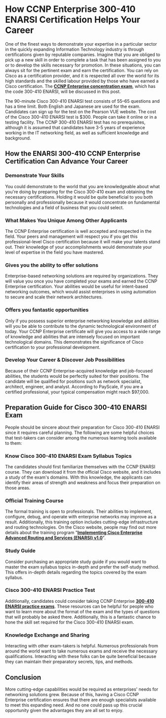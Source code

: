 <h1 dir="ltr"><strong>How CCNP Enterprise 300-410 ENARSI Certification Helps Your Career</strong></h1>

<ul>
</ul>

<p>One of the finest ways to demonstrate your expertise in a particular sector in the quickly expanding Information Technology industry is through certifications given by reputable companies. Imagine that you are obliged to pick up a new skill in order to complete a task that has been assigned to you or to develop the skills necessary for promotion. In these situations, you can always sit for the pertinent exam and earn the certification. You can rely on Cisco as a certification provider, and it is respected all over the world for its high standards and the skilled labour provided by those who have earned a Cisco certification. The <a href="https://www.study4exam.com/cisco/cisco-certified-network-profe" target="_blank"><strong>CCNP Enterprise concentration exam</strong></a>, which has the code 300-410 ENARSI, will be discussed in this post.</p>

<p>The 90-minute Cisco 300-410 ENARSI test consists of 55&ndash;65 questions and has a time limit. Both English and Japanese are used for the exam. Candidates can sign up for the test on the Pearson VUE website. The cost of the Cisco 300-410 ENARSI test is $300. People can take it online or in a testing facility. The CCNP 300-410 ENARSI test has no prerequisites, although it is assumed that candidates have 3-5 years of experience working in the IT networking field, as well as sufficient knowledge and background.</p>

<h2><strong>How the ENARSI 300-410 CCNP Enterprise Certification Can Advance Your Career</strong></h2>

<h3><strong>Demonstrate Your Skills</strong></h3>

<p>You could demonstrate to the world that you are knowledgeable about what you&#39;re doing by preparing for the Cisco 300-410 exam and obtaining the necessary certifications. Holding it would be quite beneficial to you both personally and professionally because it would concentrate on fundamental technologies and a field of business that you could select.</p>

<h3><strong>What Makes You Unique Among Other Applicants</strong></h3>

<p>The CCNP Enterprise certification is well accepted and respected in the field. Your peers and management will respect you if you get this professional-level Cisco certification because it will make your talents stand out. Their knowledge of your accomplishments would demonstrate your level of expertise in the field you have mastered.</p>

<h3><strong>Gives you the ability to offer solutions</strong></h3>

<p>Enterprise-based networking solutions are required by organizations. They will value you once you have completed your exams and earned the CCNP Enterprise certification. Your abilities would be useful for intent-based networking outcomes, which would assist enterprises in using automation to secure and scale their network architectures.</p>

<h3><strong>Offers you fantastic opportunities</strong></h3>

<p>Only if you possess superior enterprise networking knowledge and abilities will you be able to contribute to the dynamic technological environment of today. Your CCNP Enterprise certificate will give you access to a wide range of knowledge and abilities that are intensely focused on important technological domains. This demonstrates the significance of Cisco certification to your professional development.</p>

<h3><strong>Develop Your Career &amp; Discover Job Possibilities</strong></h3>

<p>Because of their CCNP Enterprise-acquired knowledge and job-focused abilities, the students would be perfectly suited for their positions. The candidate will be qualified for positions such as network specialist, architect, engineer, and analyst. According to PayScale, if you are a certified professional, your typical compensation might reach $97,000.</p>

<h2><strong>Preparation Guide for Cisco 300-410 ENARSI Exam</strong></h2>

<p>People should be sincere about their preparation for Cisco 300-410 ENARSI since it requires careful planning. The following are some helpful choices that test-takers can consider among the numerous learning tools available to them:</p>

<h3><strong>Know Cisco 300-410 ENARSI Exam Syllabus Topics</strong></h3>

<p>The candidates should first familiarize themselves with the CCNP ENARSI course. They can download it from the official Cisco website, and it includes a study of the exam&#39;s domains. With this knowledge, the applicants can identify their areas of strength and weakness and focus their preparation on those areas.</p>

<h3><strong>Official Training Course</strong></h3>

<p>The formal training is open to professionals. Their abilities to implement, configure, debug, and operate with enterprise networks may improve as a result. Additionally, this training option includes cutting-edge infrastructure and routing technologies. On the Cisco website, people may find out more details about the training program &quot;<a href="https://www.cisco.com/c/en/us/training-events/training-certifications/training/training-services/courses/implementing-cisco-enterprise-advanced-routing-and-services-enarsi.html" target="_blank"><strong>Implementing Cisco Enterprise Advanced Routing and Services (ENARSI) v1.0</strong></a>&quot;.</p>

<h3><strong>Study Guide</strong></h3>

<p>Consider purchasing an appropriate study guide if you would want to master the exam syllabus topics in-depth and prefer the self-study method. This offers in-depth details regarding the topics covered by the exam syllabus.</p>

<h3><strong>Cisco 300-410 ENARSI Practice Test</strong></h3>

<p>Additionally, candidates could consider taking CCNP Enterprise <strong><a href="https://www.study4exam.com/" target="_blank">300-410 ENARSI practice exams</a></strong>. These resources can be helpful for people who want to learn more about the format of the exam and the types of questions that will probably be asked there. Additionally, this is a fantastic chance to hone the skill set required for the Cisco 300-410 ENARSI exam.</p>

<h3><strong>Knowledge Exchange and Sharing</strong></h3>

<p>Interacting with other exam-takers is helpful. Numerous professionals from around the world want to take numerous exams and receive the necessary qualifications. Interacting with these folks can be quite beneficial because they can maintain their preparatory secrets, tips, and methods.</p>

<h2><strong>Conclusion</strong></h2>

<p>More cutting-edge capabilities would be required as enterprises&#39; needs for networking solutions grew. Because of this, having a Cisco CCNP Enterprise certification ensures that there are enough specialists available to meet this expanding need. And no one could pass up this crucial opportunity given the advantages they are all set to enjoy.</p>
